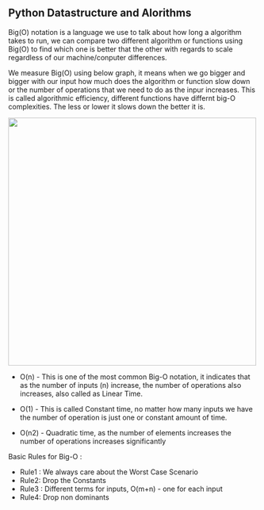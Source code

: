 ## Python Datastructure and Alorithms

Big(O) notation is a language we use to talk about how long a algorithm takes to run, we can compare two different algorithm or functions using Big(O) to find which one is better that the other with regards to scale regardless of our machine/conputer differences.

We measure Big(O) using below graph, it means when we go bigger and bigger with our input how much does the algorithm or function slow down or the number of operations that we need to do as the inpur increases. This is called algorithmic efficiency, different functions have differnt big-O complexities. The less or lower it slows down the better it is.

<img src="https://user-images.githubusercontent.com/42609155/121635235-8a145380-caa3-11eb-843b-62698516a85c.png" width="500">


- O(n) - This is one of the most common Big-O notation, it indicates that as the number of inputs (n) increase, the number of operations also increases, also called as Linear Time.

- O(1) - This is called Constant time, no matter how many inputs we have the number of operation is just one or constant amount of time.

- O(n2) - Quadratic time, as the number of elements increases the number of operations increases significantly

Basic Rules for Big-O :
- Rule1 : We always care about the Worst Case Scenario
- Rule2: Drop the Constants
- Rule3 : Different terms for inputs, O(m+n) - one for each input
- Rule4: Drop non dominants
